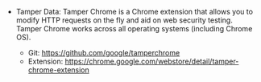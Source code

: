 - Tamper Data: Tamper Chrome is a Chrome extension that allows you to modify HTTP requests on the fly and aid on web security testing. Tamper Chrome works across all operating systems (including Chrome OS). 

    - Git: https://github.com/google/tamperchrome
    - Extension: https://chrome.google.com/webstore/detail/tamper-chrome-extension
    
